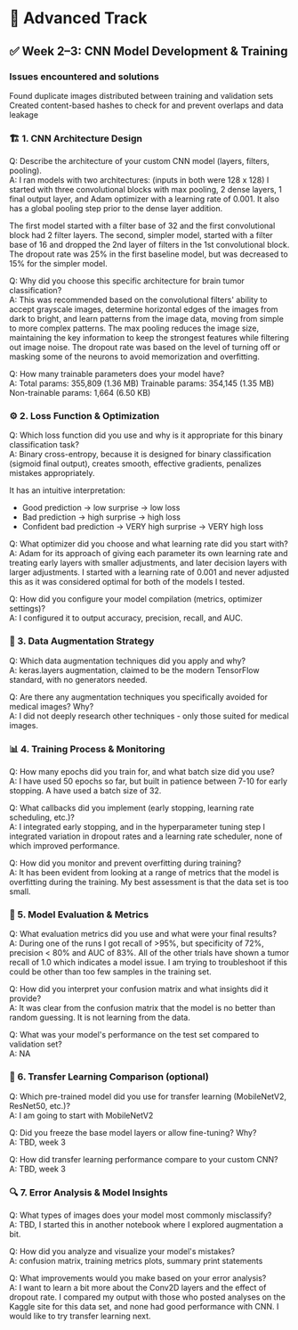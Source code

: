 # 🔴 Advanced Track

## ✅ Week 2–3: CNN Model Development & Training

### Issues encountered and solutions
Found duplicate images distributed between training and validation sets
Created content-based hashes to check for and prevent overlaps and data leakage

### 🏗️ 1. CNN Architecture Design

Q: Describe the architecture of your custom CNN model (layers, filters, pooling).  
A:  I ran models with two architectures: (inputs in both were 128 x 128)
I started with three convolutional blocks with max pooling, 2 dense layers, 1 final output layer, and Adam optimizer with a learning rate of 0.001. It also has a global pooling step prior to the dense layer addition. 

The first model started with a filter base of 32 and the first convolutional block had 2 filter layers.  The second, simpler model, started with a filter base of 16 and dropped the 2nd layer of filters in the 1st convolutional block. The dropout rate was 25% in the first baseline model, but was decreased to 15% for the simpler model.

Q: Why did you choose this specific architecture for brain tumor classification?  
A: This was recommended based on the convolutional filters' ability to accept grayscale images, determine horizontal edges of the images from dark to bright, and learn patterns from the image data, moving from simple to more complex patterns. The max pooling reduces the image size, maintaining the key information to keep the strongest features while filtering out image noise. The dropout rate was based on the level of turning off or masking some of the neurons to avoid memorization and overfitting. 

Q: How many trainable parameters does your model have?  
A:  Total params: 355,809 (1.36 MB)
    Trainable params: 354,145 (1.35 MB)
    Non-trainable params: 1,664 (6.50 KB)


### ⚙️ 2. Loss Function & Optimization

Q: Which loss function did you use and why is it appropriate for this binary classification task?  
A: Binary cross-entropy, because it is designed for binary classification (sigmoid final output), creates smooth, effective gradients, penalizes mistakes appropriately.

It has an intuitive interpretation:
- Good prediction → low surprise → low loss
- Bad prediction → high surprise → high loss
- Confident bad prediction → VERY high surprise → VERY high loss

Q: What optimizer did you choose and what learning rate did you start with?  
A: Adam for its approach of giving each parameter its own learning rate and treating early layers with smaller adjustments, and later decision layers with larger adjustments. I started with a learning rate of 0.001 and never adjusted this as it was considered optimal for both of the models I tested.

Q: How did you configure your model compilation (metrics, optimizer settings)?  
A:  I configured it to output accuracy, precision, recall, and AUC.


### 🔄 3. Data Augmentation Strategy

Q: Which data augmentation techniques did you apply and why?  
A:  keras.layers augmentation, claimed to be the modern TensorFlow standard, with no generators needed. 

Q: Are there any augmentation techniques you specifically avoided for medical images? Why?  
A: I did not deeply research other techniques - only those suited for medical images.


### 📊 4. Training Process & Monitoring

Q: How many epochs did you train for, and what batch size did you use?  
A: I have used 50 epochs so far, but built in patience between 7-10 for early stopping. A have used a batch size of 32.

Q: What callbacks did you implement (early stopping, learning rate scheduling, etc.)?  
A: I integrated early stopping, and in the hyperparameter tuning step I integrated variation in dropout rates and a learning rate scheduler, none of which improved performance.

Q: How did you monitor and prevent overfitting during training?  
A: It has been evident from looking at a range of metrics that the model is overfitting during the training.  My best assessment is that the data set is too small.


### 🎯 5. Model Evaluation & Metrics

Q: What evaluation metrics did you use and what were your final results?  
A: During one of the runs I got recall of >95%, but specificity of 72%, precision < 80% and AUC of 83%. All of the other trials have shown a tumor recall of 1.0 which indicates a model issue. I am trying to troubleshoot if this could be other than too few samples in the training set.

Q: How did you interpret your confusion matrix and what insights did it provide?  
A: It was clear from the confusion matrix that the model is no better than random guessing.  It is not learning from the data.

Q: What was your model's performance on the test set compared to validation set?  
A:  NA


### 🔄 6. Transfer Learning Comparison (optional)

Q: Which pre-trained model did you use for transfer learning (MobileNetV2, ResNet50, etc.)?  
A: I am going to start with MobileNetV2

Q: Did you freeze the base model layers or allow fine-tuning? Why?  
A: TBD, week 3

Q: How did transfer learning performance compare to your custom CNN?  
A: TBD, week 3


### 🔍 7. Error Analysis & Model Insights

Q: What types of images does your model most commonly misclassify?  
A:  TBD, I started this in another notebook where I explored augmentation a bit.

Q: How did you analyze and visualize your model's mistakes?  
A:  confusion matrix, training metrics plots, summary print statements

Q: What improvements would you make based on your error analysis?  
A: I want to learn a bit more about the Conv2D layers and the effect of dropout rate. I compared my output with those who posted analyses on the Kaggle site for this data set, and none had good performance with CNN. I would like to try transfer learning next.

